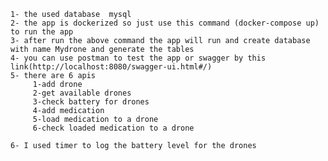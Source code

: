     
    1- the used database  mysql 
    2- the app is dockerized so just use this command (docker-compose up) to run the app
    3- after run the above command the app will run and create database with name Mydrone and generate the tables
    4- you can use postman to test the app or swagger by this link(http://localhost:8080/swagger-ui.html#/)
    5- there are 6 apis   
         1-add drone
         2-get available drones
         3-check battery for drones
         4-add medication 
         5-load medication to a drone 
         6-check loaded medication to a drone
         
    6- I used timer to log the battery level for the drones
    